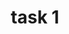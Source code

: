 ---
title: "task 1"
weight : 1
module:
    parted: 1
    layout: ""
    groups: []
    strain: "assignment"
metadata:
    index: false
    thumb: "cover.jpg"
    author: ""
language:
    id: ""
    en: ""
description: "Latihan untuk pendalaman pembelajaran array 1."
---